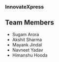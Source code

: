 ### InnovateXpress

## Team Members
- Sugam Arora
- Akshit Sharma
- Mayank Jindal
- Navneet Yadav
- Himanshu Hooda
